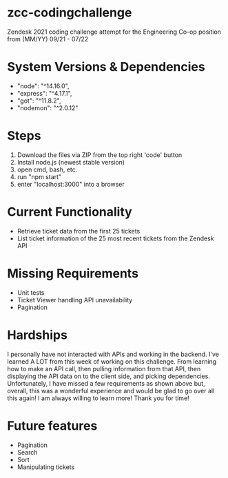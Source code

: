 # zcc-codingchallenge
Zendesk 2021 coding challenge attempt for the Engineering Co-op position from (MM/YY) 09/21 - 07/22

System Versions & Dependencies
=========================
- "node": "^14.16.0",
- "express": "^4.17.1",
- "got": "^11.8.2",
- "nodemon": "^2.0.12"

Steps
======
1. Download the files via ZIP from the top right 'code' button
2. Install node.js (newest stable version)
3. open cmd, bash, etc.
4. run "npm start"
5. enter "localhost:3000" into a browser

Current Functionality
=====================
- Retrieve ticket data from the first 25 tickets
- List ticket information of the 25 most recent tickets from the Zendesk API

Missing Requirements
================
- Unit tests
- Ticket Viewer handling API unavailability
- Pagination

Hardships
=========
I personally have not interacted with APIs and working in the backend. I've learned A LOT from this week of working on this challenge. From learning how to make an API call, then pulling information from that API, then displaying the API data on to the client side, and picking dependencies. Unfortunately, I have missed a few requirements as shown above but, overall, this was a wonderful experience and would be glad to go over all this again! I am always willing to learn more! Thank you for time!

Future features
===============
- Pagination
- Search
- Sort
- Manipulating tickets
